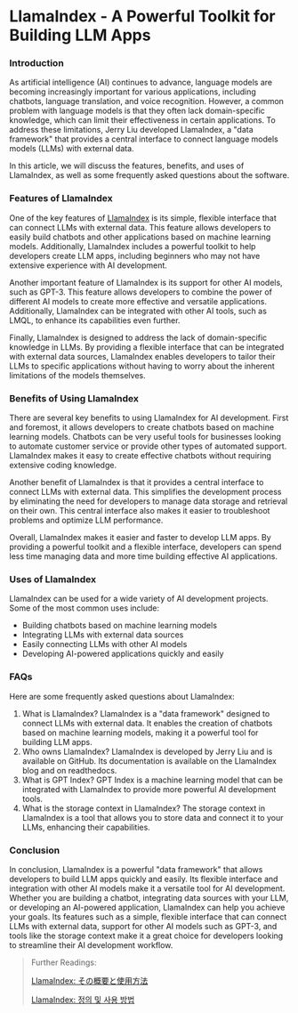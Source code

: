 # LlamaIndex - A Powerful Toolkit for Building LLM Apps

### Introduction

As artificial intelligence (AI) continues to advance, language models are becoming increasingly important for various applications, including chatbots, language translation, and voice recognition. However, a common problem with language models is that they often lack domain-specific knowledge, which can limit their effectiveness in certain applications. To address these limitations, Jerry Liu developed LlamaIndex, a "data framework" that provides a central interface to connect language models models (LLMs) with external data.

In this article, we will discuss the features, benefits, and uses of LlamaIndex, as well as some frequently asked questions about the software.

### Features of LlamaIndex

One of the key features of [LlamaIndex](https://docs.kanaries.net/tutorials/ChatGPT/llamaIndex-chatgpt) is its simple, flexible interface that can connect LLMs with external data. This feature allows developers to easily build chatbots and other applications based on machine learning models. Additionally, LlamaIndex includes a powerful toolkit to help developers create LLM apps, including beginners who may not have extensive experience with AI development.

Another important feature of LlamaIndex is its support for other AI models, such as GPT-3. This feature allows developers to combine the power of different AI models to create more effective and versatile applications. Additionally, LlamaIndex can be integrated with other AI tools, such as LMQL, to enhance its capabilities even further.

Finally, LlamaIndex is designed to address the lack of domain-specific knowledge in LLMs. By providing a flexible interface that can be integrated with external data sources, LlamaIndex enables developers to tailor their LLMs to specific applications without having to worry about the inherent limitations of the models themselves.

### Benefits of Using LlamaIndex

There are several key benefits to using LlamaIndex for AI development. First and foremost, it allows developers to create chatbots based on machine learning models. Chatbots can be very useful tools for businesses looking to automate customer service or provide other types of automated support. LlamaIndex makes it easy to create effective chatbots without requiring extensive coding knowledge.

Another benefit of LlamaIndex is that it provides a central interface to connect LLMs with external data. This simplifies the development process by eliminating the need for developers to manage data storage and retrieval on their own. This central interface also makes it easier to troubleshoot problems and optimize LLM performance.

Overall, LlamaIndex makes it easier and faster to develop LLM apps. By providing a powerful toolkit and a flexible interface, developers can spend less time managing data and more time building effective AI applications.

### Uses of LlamaIndex

LlamaIndex can be used for a wide variety of AI development projects. Some of the most common uses include:

* Building chatbots based on machine learning models
* Integrating LLMs with external data sources
* Easily connecting LLMs with other AI models
* Developing AI-powered applications quickly and easily

### FAQs

Here are some frequently asked questions about LlamaIndex:

1. What is LlamaIndex? LlamaIndex is a "data framework" designed to connect LLMs with external data. It enables the creation of chatbots based on machine learning models, making it a powerful tool for building LLM apps.
2. Who owns LlamaIndex? LlamaIndex is developed by Jerry Liu and is available on GitHub. Its documentation is available on the LlamaIndex blog and on readthedocs.
3. What is GPT Index? GPT Index is a machine learning model that can be integrated with LlamaIndex to provide more powerful AI development tools.
4. What is the storage context in LlamaIndex? The storage context in LlamaIndex is a tool that allows you to store data and connect it to your LLMs, enhancing their capabilities.

### Conclusion

In conclusion, LlamaIndex is a powerful "data framework" that allows developers to build LLM apps quickly and easily. Its flexible interface and integration with other AI models make it a versatile tool for AI development. Whether you are building a chatbot, integrating data sources with your LLM, or developing an AI-powered application, LlamaIndex can help you achieve your goals. Its features such as a simple, flexible interface that can connect LLMs with external data, support for other AI models such as GPT-3, and tools like the storage context make it a great choice for developers looking to streamline their AI development workflow.

> Further Readings:
>
> [LlamaIndex: その概要と使用方法](https://docs.kanaries.net/ja/tutorials/ChatGPT/llamaIndex-chatgpt)
>
> [LlamaIndex: 정의 및 사용 방법](https://docs.kanaries.net/ko/tutorials/ChatGPT/llamaIndex-chatgpt)
